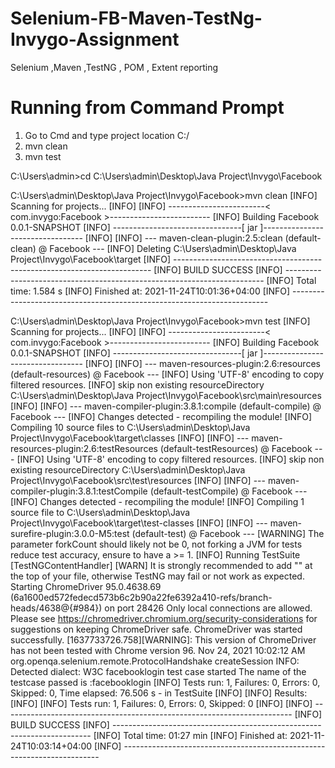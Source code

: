 # Selenium-FB-Maven-TestNg-Invygo-Assignment

Selenium ,Maven ,TestNG , POM , Extent reporting


# Running from Command Prompt 

1. Go to Cmd and type project location C:/
2. mvn clean
3. mvn test

    

C:\Users\admin>cd C:\Users\admin\Desktop\Java Project\Invygo\Facebook

C:\Users\admin\Desktop\Java Project\Invygo\Facebook>mvn clean
[INFO] Scanning for projects...
[INFO]
[INFO] ------------------------< com.invygo:Facebook >-------------------------
[INFO] Building Facebook 0.0.1-SNAPSHOT
[INFO] --------------------------------[ jar ]---------------------------------
[INFO]
[INFO] --- maven-clean-plugin:2.5:clean (default-clean) @ Facebook ---
[INFO] Deleting C:\Users\admin\Desktop\Java Project\Invygo\Facebook\target
[INFO] ------------------------------------------------------------------------
[INFO] BUILD SUCCESS
[INFO] ------------------------------------------------------------------------
[INFO] Total time:  1.584 s
[INFO] Finished at: 2021-11-24T10:01:36+04:00
[INFO] ------------------------------------------------------------------------

C:\Users\admin\Desktop\Java Project\Invygo\Facebook>mvn test
[INFO] Scanning for projects...
[INFO]
[INFO] ------------------------< com.invygo:Facebook >-------------------------
[INFO] Building Facebook 0.0.1-SNAPSHOT
[INFO] --------------------------------[ jar ]---------------------------------
[INFO]
[INFO] --- maven-resources-plugin:2.6:resources (default-resources) @ Facebook ---
[INFO] Using 'UTF-8' encoding to copy filtered resources.
[INFO] skip non existing resourceDirectory C:\Users\admin\Desktop\Java Project\Invygo\Facebook\src\main\resources
[INFO]
[INFO] --- maven-compiler-plugin:3.8.1:compile (default-compile) @ Facebook ---
[INFO] Changes detected - recompiling the module!
[INFO] Compiling 10 source files to C:\Users\admin\Desktop\Java Project\Invygo\Facebook\target\classes
[INFO]
[INFO] --- maven-resources-plugin:2.6:testResources (default-testResources) @ Facebook ---
[INFO] Using 'UTF-8' encoding to copy filtered resources.
[INFO] skip non existing resourceDirectory C:\Users\admin\Desktop\Java Project\Invygo\Facebook\src\test\resources
[INFO]
[INFO] --- maven-compiler-plugin:3.8.1:testCompile (default-testCompile) @ Facebook ---
[INFO] Changes detected - recompiling the module!
[INFO] Compiling 1 source file to C:\Users\admin\Desktop\Java Project\Invygo\Facebook\target\test-classes
[INFO]
[INFO] --- maven-surefire-plugin:3.0.0-M5:test (default-test) @ Facebook ---
[WARNING] The parameter forkCount should likely not be 0, not forking a JVM for tests reduce test accuracy, ensure to have a <forkCount> >= 1.
[INFO] Running TestSuite
[TestNGContentHandler] [WARN] It is strongly recommended to add "<!DOCTYPE suite SYSTEM "http://testng.org/testng-1.0.dtd" >" at the top of your file, otherwise TestNG may fail or not work as expected.
Starting ChromeDriver 95.0.4638.69 (6a1600ed572fedecd573b6c2b90a22fe6392a410-refs/branch-heads/4638@{#984}) on port 28426
Only local connections are allowed.
Please see https://chromedriver.chromium.org/security-considerations for suggestions on keeping ChromeDriver safe.
ChromeDriver was started successfully.
[1637733726.758][WARNING]: This version of ChromeDriver has not been tested with Chrome version 96.
Nov 24, 2021 10:02:12 AM org.openqa.selenium.remote.ProtocolHandshake createSession
INFO: Detected dialect: W3C
facebooklogin test case started
The name of the testcase passed is :facebooklogin
[INFO] Tests run: 1, Failures: 0, Errors: 0, Skipped: 0, Time elapsed: 76.506 s - in TestSuite
[INFO]
[INFO] Results:
[INFO]
[INFO] Tests run: 1, Failures: 0, Errors: 0, Skipped: 0
[INFO]
[INFO] ------------------------------------------------------------------------
[INFO] BUILD SUCCESS
[INFO] ------------------------------------------------------------------------
[INFO] Total time:  01:27 min
[INFO] Finished at: 2021-11-24T10:03:14+04:00
[INFO] ------------------------------------------------------------------------

